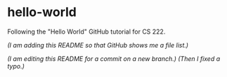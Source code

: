 # hello-world
Following the "Hello World" GitHub tutorial for CS 222.

_(I am adding this README so that GitHub shows me a file list.)_

_(I am editing this README for a commit on a new branch.) (Then I fixed a typo.)_

